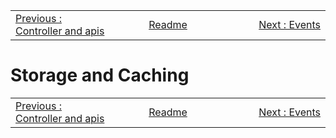<!-- menu --><table style='width:100%'><tr><td style='width: 33%'><div style="text-align: left"><a href="./107-controller-and-apis.md">Previous : Controller and apis</a></div></td><td style='width: 33%; text-align: center'><div style="Center"><a href="./README.md"> Readme</a></div></td><td style='width: 33%'><div style="text-align: right"><a href="./109-events.md">Next : Events</a></div></td></tr></table>

# Storage and Caching


<!-- menu --><table style='width:100%'><tr><td style='width: 33%'><div style="text-align: left"><a href="./107-controller-and-apis.md">Previous : Controller and apis</a></div></td><td style='width: 33%; text-align: center'><div style="Center"><a href="./README.md"> Readme</a></div></td><td style='width: 33%'><div style="text-align: right"><a href="./109-events.md">Next : Events</a></div></td></tr></table>
